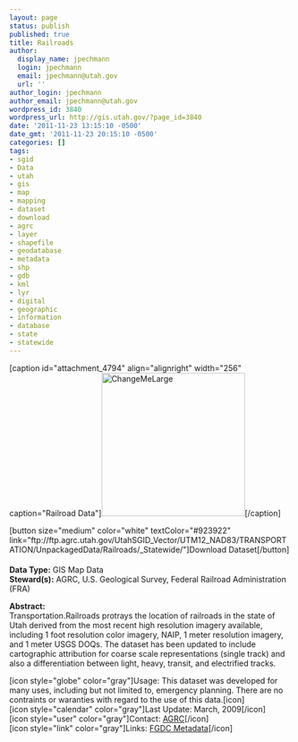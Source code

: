 ```yaml
---
layout: page
status: publish
published: true
title: Railroads
author:
  display_name: jpechmann
  login: jpechmann
  email: jpechmann@utah.gov
  url: ''
author_login: jpechmann
author_email: jpechmann@utah.gov
wordpress_id: 3840
wordpress_url: http://gis.utah.gov/?page_id=3840
date: '2011-11-23 13:15:10 -0500'
date_gmt: '2011-11-23 20:15:10 -0500'
categories: []
tags:
- sgid
- Data
- utah
- gis
- map
- mapping
- dataset
- download
- agrc
- layer
- shapefile
- geodatabase
- metadata
- shp
- gdb
- kml
- lyr
- digital
- geographic
- information
- database
- state
- statewide
---
```

<p>[caption id="attachment_4794" align="alignright" width="256" caption="Railroad Data"]<img class="size-full wp-image-4794" title="map" src="http://gis.utah.gov/wp-content/uploads/Railroad25k_256.png" alt="ChangeMeLarge" width="256" height="256" />[/caption]</p>
<p>[button size="medium" color="white" textColor="#923922" link="ftp://ftp.agrc.utah.gov/UtahSGID_Vector/UTM12_NAD83/TRANSPORTATION/UnpackagedData/Railroads/_Statewide/"]Download Dataset[/button]</p>
<h4></h4>
<p><strong>Data Type:</strong> GIS Map Data<br />
<strong>Steward(s):</strong> AGRC, U.S. Geological Survey, Federal Railroad Administration (FRA)</p>
<p><strong>Abstract:</strong><br />
Transportation.Railroads protrays the location of railroads in the state of Utah derived from the most recent high resolution imagery available, including 1 foot resolution color imagery, NAIP, 1 meter resolution imagery, and 1 meter USGS DOQs. The dataset has been updated to include cartographic attribution for coarse scale representations (single track) and also a differentiation between light, heavy, transit, and electrified tracks.</p>
<p>[icon style="globe" color="gray"]Usage: This dataset was developed for many uses, including but not limited to, emergency planning.  There are no contraints or waranties with regard to the use of this data.[icon]<br />
[icon style="calendar" color="gray"]Last Update: March, 2009[/icon]<br />
[icon style="user" color="gray"]Contact: <a href="mailto:agrc@utah.gov">AGRC</a>[/icon]<br />
[icon style="link" color="gray"]Links: <a href="ftp://ftp.agrc.utah.gov/SGID93_Vector/NAD83/MetadataHTML/SGID93_TRANSPORTATION_Railroads.html">FGDC Metadata</a>[/icon]</p>
